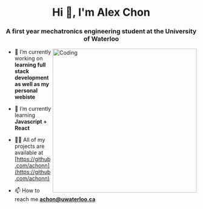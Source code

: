 
<h1 align="center">Hi 👋, I'm Alex Chon</h1>
<h3 align="center">A first year mechatronics engineering student at the University of Waterloo</h3>
<img align="right" alt="Coding" width="380" src="https://camo.githubusercontent.com/7de37139d0b4c1ce40865e799b446c0e963a3dd8fb68d239707237c40604fa3d/68747470733a2f2f63646e2e6472696262626c652e636f6d2f75736572732f3733303730332f73637265656e73686f74732f363538313234332f6176656e746f2e676966"> 


- 🔭 I’m currently working on **learning full stack development as well as my personal webiste**

- 🌱 I’m currently learning **Javascript + React**

- 👨‍💻 All of my projects are available at [https://github.com/achonn](https://github.com/achonn)

- 📫 How to reach me **achon@uwaterloo.ca**
